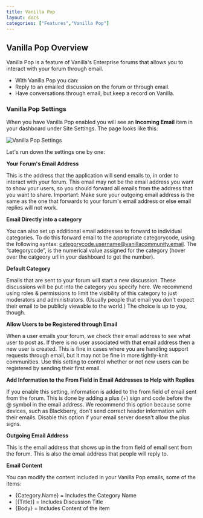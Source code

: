 ```yaml
---
title: Vanilla Pop
layout: docs
categories: ["Features","Vanilla Pop"]
---
```


## Vanilla Pop Overview

Vanilla Pop is a feature of Vanilla's Enterprise forums that allows you to interact with your forum through email. 

- With Vanilla Pop you can:
- Reply to an emailed discussion on the forum or through email.
- Have conversations through email, but keep a record on Vanilla.

### Vanilla Pop Settings

When you have Vanilla Pop enabled you will see an __Incoming Email__ item in your dashboard under Site Settings. The page looks like this:

![Vanilla Pop Settings](/addons/vanilla-pop/images/vanilla-pop.png)

Let's run down the settings one by one:

__Your Forum's Email Address__

This is the address that the application will send emails to, in order to interact with your forum. This email may not be the email address you want to show your users, so you should forward all emails from the address that you want to share. Important: Make sure your outgoing email address is the same as the one that forwards to your forum's email address or else email replies will not work.

__Email Directly into a category__

You can also set up additional email addresses to forward to individual categories. To do this forward email to the appropriate categorycode, using the following syntax: categorycode.username@vanillacommunity.email.  The “categorycode”,  is the numerical value assigned for the category (hover over the catgeory url in your dashboard to get the number).

__Default Category__

Emails that are sent to your forum will start a new discussion. These discussions will be put into the category you specify here. We recommend using roles & permissions to limit the visibility of this category to just moderators and administrators. (Usually people that email you don't expect their email to be publicly viewable to the world.) The choice is up to you,  though.

__Allow Users to be Registered through Email__

When a user emails your forum, we check their email address to see what user to post as. If there is no user associated with that email address then a new user is created. This is fine in cases where you are handling support requests through email, but it may not be fine in more tightly-knit communities. Use this setting to control whether or not new users can be registered by sending their first email.

__Add Information to the From Field in Email Addresses to Help with Replies__

If you enable this setting, information is added to the from field of email sent from the forum. This is done by adding a plus (+) sign and code before the @ symbol in the email address. We recommend this option because some devices, such as Blackberry, don't send correct header information with their emails. Disable this option if your email server doesn't allow the plus signs.


__Outgoing Email Address__

This is the email address that shows up in the from field of email sent from the forum. This is also the email address that people will reply to.

__Email Content__

You can modify the content included in your Vanilla Pop emails, some of the items:

- {Category.Name} = Includes the Category Name
- [{Title}] = Includes Discussion Title
- {Body} = Includes Content of the item
